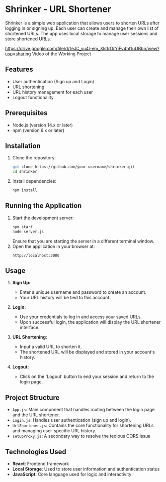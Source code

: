 # Shrinker - URL Shortener

Shrinker is a simple web application that allows users to shorten URLs after logging in or signing up. Each user can create and manage their own list of shortened URLs. The app uses local storage to manage user sessions and store shortened URLs.

https://drive.google.com/file/d/1eJC_vu4I-em_Xls1rOrYiFv4ht1uUBbn/view?usp=sharing
Video of the Working Project

## Features
- User authentication (Sign up and Login)
- URL shortening
- URL history management for each user
- Logout functionality

## Prerequisites
- Node.js (version 14.x or later)
- npm (version 6.x or later)

## Installation

1. Clone the repository:
   ```bash
   git clone https://github.com/your-username/shrinker.git
   cd shrinker
   ```

2. Install dependencies:
   ```bash
   npm install
   ```

## Running the Application

1. Start the development server:
   ```bash
   npm start
   node server.js
   ```
   Ensure that you are starting the server in a different terminal window.
2. Open the application in your browser at:
   ```
   http://localhost:3000
   ```

## Usage

1. **Sign Up:**
   - Enter a unique username and password to create an account.
   - Your URL history will be tied to this account.

2. **Login:**
   - Use your credentials to log in and access your saved URLs.
   - Upon successful login, the application will display the URL shortener interface.

3. **URL Shortening:**
   - Input a valid URL to shorten it.
   - The shortened URL will be displayed and stored in your account's history.

4. **Logout:**
   - Click on the 'Logout' button to end your session and return to the login page.

## Project Structure

- `App.js`: Main component that handles routing between the login page and the URL shortener.
- `Login.js`: Handles user authentication (sign up and login).
- `UrlShortener.js`: Contains the core functionality for shortening URLs and managing user-specific URL history.
- `setupProxy.js`: A secondary way to resolve the tedious CORS issue 

## Technologies Used
- **React**: Frontend framework
- **Local Storage**: Used to store user information and authentication status
- **JavaScript**: Core language used for logic and interactivity
